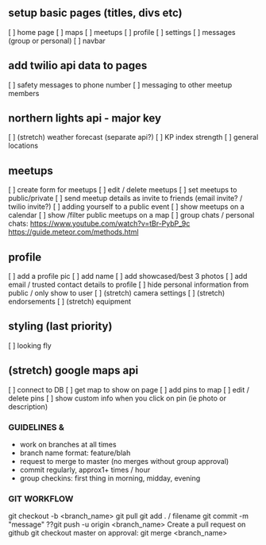 ## setup basic pages (titles, divs etc)
[ ] home page
[ ] maps
[ ] meetups
[ ] profile
[ ] settings
[ ] messages (group or personal)
[ ] navbar

## add twilio api data to pages
[ ] safety messages to phone number
[ ] messaging to other meetup members
## northern lights api - major key
[ ] (stretch) weather forecast (separate api?)
[ ] KP index strength
[ ] general locations
## meetups
[ ] create form for meetups
[ ] edit / delete meetups
[ ] set meetups to public/private
[ ] send meetup details as invite to friends (email invite? / twilio invite?)
[ ] adding yourself to a public event
[ ] show meetups on a calendar
[ ] show /filter public meetups on a map
[ ] group chats / personal chats: https://www.youtube.com/watch?v=tBr-PybP_9c https://guide.meteor.com/methods.html
## profile
[ ] add a profile pic
[ ] add name
[ ] add showcased/best 3 photos
[ ] add email / trusted contact details to profile
[ ] hide personal information from public / only show to user
[ ] (stretch) camera settings
[ ] (stretch) endorsements
[ ] (stretch) equipment
## styling (last priority)
[ ] looking fly
## (stretch) google maps api
[ ] connect to DB
[ ] get map to show on page
[ ] add pins to map
[ ] edit / delete pins
[ ] show custom info when you click on pin (ie photo or description)

### GUIDELINES & 
* work on branches at all times
* branch name format: feature/blah
* request to merge to master (no merges without group approval)
* commit regularly, approx1+ times / hour
* group checkins: first thing in morning, midday, evening

### GIT WORKFLOW
git checkout -b <branch_name>
git pull
git add . / filename
git commit -m "message"
  ??git push -u origin <branch_name>
Create a pull request on github
git checkout master
on approval: git merge <branch_name>